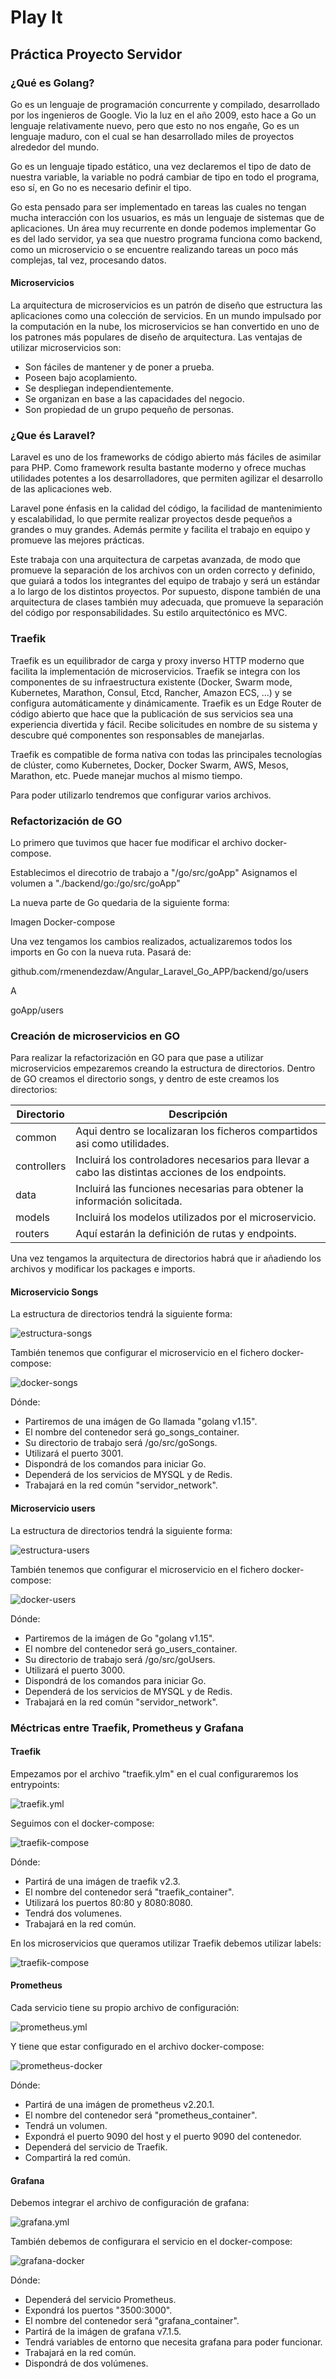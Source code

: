 # Play It

## Práctica Proyecto Servidor

### ¿Qué es Golang?

Go es un lenguaje de programación concurrente y compilado, desarrollado por los ingenieros de Google. Vio la luz en el año 2009, esto hace a Go un lenguaje relativamente nuevo, pero que esto no nos engañe, Go es un lenguaje maduro, con el cual se han desarrollado miles de proyectos alrededor del mundo.

Go es un lenguaje tipado estático, una vez declaremos el tipo de dato de nuestra variable, la variable no podrá cambiar de tipo en todo el programa, eso sí, en Go no es necesario definir el tipo.

Go esta pensado para ser implementado en tareas las cuales no tengan mucha interacción con los usuarios, es más un lenguaje de sistemas que de aplicaciones. Un área muy recurrente en donde podemos implementar Go es del lado servidor, ya sea que nuestro programa funciona como backend, como un microservicio o se encuentre realizando tareas un poco más complejas, tal vez, procesando datos.

#### Microservicios 

La arquitectura de microservicios es un patrón de diseño que estructura las aplicaciones como una colección de servicios. En un mundo impulsado por la computación en la nube, los microservicios se han convertido en uno de los patrones más populares de diseño de arquitectura. Las ventajas de utilizar microservicios son:

- Son fáciles de mantener y de poner a prueba.
- Poseen bajo acoplamiento.
- Se despliegan independientemente.
- Se organizan en base a las capacidades del negocio.
- Son propiedad de un grupo pequeño de personas.

### ¿Que és Laravel?

Laravel es uno de los frameworks de código abierto más fáciles de asimilar para PHP. Como framework resulta bastante moderno y ofrece muchas utilidades potentes a los desarrolladores, que permiten agilizar el desarrollo de las aplicaciones web.

Laravel pone énfasis en la calidad del código, la facilidad de mantenimiento y escalabilidad, lo que permite realizar proyectos desde pequeños a grandes o muy grandes. Además permite y facilita el trabajo en equipo y promueve las mejores prácticas.

Este trabaja con una arquitectura de carpetas avanzada, de modo que promueve la separación de los archivos con un orden correcto y definido, que guiará a todos los integrantes del equipo de trabajo y será un estándar a lo largo de los distintos proyectos. Por supuesto, dispone también de una arquitectura de clases también muy adecuada, que promueve la separación del código por responsabilidades. Su estilo arquitectónico es MVC.

### Traefik

Traefik es un equilibrador de carga y proxy inverso HTTP moderno que facilita la implementación de microservicios. 
Traefik se integra con los componentes de su infraestructura existente (Docker, Swarm mode, Kubernetes, Marathon, Consul, Etcd, Rancher, Amazon ECS, ...) y se configura automáticamente y dinámicamente. 
Traefik es un Edge Router de código abierto que hace que la publicación de sus servicios sea una experiencia divertida y fácil.
Recibe solicitudes en nombre de su sistema y descubre qué componentes son responsables de manejarlas.

Traefik es compatible de forma nativa con todas las principales tecnologías de clúster, como Kubernetes, Docker, Docker Swarm, AWS, Mesos, Marathon, etc. 
Puede manejar muchos al mismo tiempo.

Para poder utilizarlo tendremos que configurar varios archivos.

### Refactorización de GO

Lo primero que tuvimos que hacer fue modificar el archivo docker-compose.

Establecimos el direcotrio de trabajo a "/go/src/goApp"
Asignamos el volumen a "./backend/go:/go/src/goApp"

La nueva parte de Go quedaria de la siguiente forma:

Imagen Docker-compose

Una vez tengamos los cambios realizados, actualizaremos todos los imports en Go con la nueva ruta. 
Pasará de:

github.com/rmenendezdaw/Angular_Laravel_Go_APP/backend/go/users

A

goApp/users

### Creación de microservicios en GO

Para realizar la refactorización en GO para que pase a utilizar microservicios empezaremos creando la estructura de directorios.
Dentro de GO creamos el directorio songs, y dentro de este creamos los directorios:

| Directorio | Descripción |
| ------------- | ------------- |
| common | Aqui dentro se localizaran los ficheros compartidos asi como utilidades. |
| controllers | Incluirá los controladores necesarios para llevar a cabo las distintas acciones de los endpoints.| 
| data | Incluirá las funciones necesarias para obtener la información solicitada. |
| models | Incluirá los modelos utilizados por el microservicio. |
| routers | Aquí estarán la definición de rutas y endpoints. |

Una vez tengamos la arquitectura de directorios habrá que ir añadiendo los archivos y modificar los packages e imports.

#### Microservicio Songs

 La estructura de directorios tendrá la siguiente forma:

![estructura-songs](images/estructura_songs.png)

 También tenemos que configurar el microservicio en el fichero docker-compose:

![docker-songs](images/docker-songs.png)

Dónde:
 - Partiremos de una imágen de Go llamada "golang v1.15".
 - El nombre del contenedor será go_songs_container.
 - Su directorio de trabajo será /go/src/goSongs.
 - Utilizará el puerto 3001.
 - Dispondrá de los comandos para iniciar Go.
 - Dependerá de los servicios de MYSQL y de Redis.
 - Trabajará en la red común "servidor_network".

#### Microservicio users

 La estructura de directorios tendrá la siguiente forma:

![estructura-users](images/estructura-users.png)

 También tenemos que configurar el microservicio en el fichero docker-compose:

![docker-users](images/docker-users.png)

Dónde:
 - Partiremos de la imágen de Go "golang v1.15".
 - El nombre del contenedor será go_users_container.
 - Su directorio de trabajo será /go/src/goUsers.
 - Utilizará el puerto 3000.
 - Dispondrá de los comandos para iniciar Go.
 - Dependerá de los servicios de MYSQL y de Redis.
 - Trabajará en la red común "servidor_network".


### Méctricas entre Traefik, Prometheus y Grafana

#### Traefik
Empezamos por el archivo "traefik.ylm" en el cual configuraremos los entrypoints:

![traefik.yml](images/captura3.png)

Seguimos con el docker-compose:

![traefik-compose](images/captura7.png)

Dónde:
- Partirá de una imágen de traefik v2.3.
- El nombre del contenedor será "traefik_container".
- Utilizará los puertos 80:80 y 8080:8080.
- Tendrá dos volumenes.
- Trabajará en la red común.


En los microservicios que queramos utilizar Traefik debemos utilizar labels:

![traefik-compose](images/docker-songs.png)

#### Prometheus

Cada servicio tiene su propio archivo de configuración:

![prometheus.yml](images/captura2.png)

Y tiene que estar configurado en el archivo docker-compose:

![prometheus-docker](images/captura2.png)

Dónde:
- Partirá de una imágen de prometheus v2.20.1.
- El nombre del contenedor será "prometheus_container".
- Tendrá un volumen.
- Expondrá el puerto 9090 del host y el puerto 9090 del contenedor.
- Dependerá del servicio de Traefik.
- Compartirá la red común.

#### Grafana 

Debemos integrar el archivo de configuración de grafana:

![grafana.yml](images/captura1.png)

También debemos de configurara el servicio en el docker-compose:

![grafana-docker](images/captura2.png)

Dónde:
- Dependerá del servicio Prometheus.
- Expondrá los puertos "3500:3000".
- El nombre del contenedor será "grafana_container".
- Partirá de la imágen de grafana v7.1.5.
- Tendrá variables de entorno que necesita grafana para poder funcionar.
- Trabajará en la red común.
- Dispondrá de dos volúmenes. 


